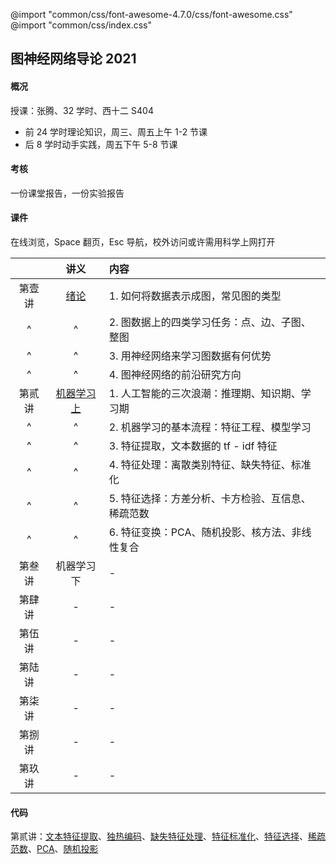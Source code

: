 @import "common/css/font-awesome-4.7.0/css/font-awesome.css"
@import "common/css/index.css"

## 图神经网络导论 2021

#### 概况

授课：张腾、32 学时、西十二 S404

- 前 24 学时理论知识，周三、周五上午 1-2 节课
- 后 8 学时动手实践，周五下午 5-8 节课

#### 考核

一份课堂报告，一份实验报告

#### 课件

在线浏览，Space 翻页，Esc 导航，校外访问或许需用科学上网打开

<div class="threelines outline" markdown=1>

|        |             讲义             | 内容                                              |
| :----: | :--------------------------: | :------------------------------------------------ |
| 第壹讲 |     [绪论](2021/01.html)     | 1. 如何将数据表示成图，常见图的类型               |
|   ^    |              ^               | 2. 图数据上的四类学习任务：点、边、子图、整图     |
|   ^    |              ^               | 3. 用神经网络来学习图数据有何优势                 |
|   ^    |              ^               | 4. 图神经网络的前沿研究方向                       |
| 第贰讲 | [机器学习 上](2021/02a.html) | 1. 人工智能的三次浪潮：推理期、知识期、学习期     |
|   ^    |              ^               | 2. 机器学习的基本流程：特征工程、模型学习         |
|   ^    |              ^               | 3. 特征提取，文本数据的 tf - idf 特征             |
|   ^    |              ^               | 4. 特征处理：离散类别特征、缺失特征、标准化       |
|   ^    |              ^               | 5. 特征选择：方差分析、卡方检验、互信息、稀疏范数 |
|   ^    |              ^               | 6. 特征变换：PCA、随机投影、核方法、非线性复合    |
| 第叁讲 |         机器学习 下          | -                                                 |
| 第肆讲 |              -               | -                                                 |
| 第伍讲 |              -               | -                                                 |
| 第陆讲 |              -               | -                                                 |
| 第柒讲 |              -               | -                                                 |
| 第捌讲 |              -               | -                                                 |
| 第玖讲 |              -               | -                                                 |

</div>

#### 代码

第贰讲：[文本特征提取](python/text-feat.ipynb)、[独热编码](python/one-hot-encoding.ipynb)、[缺失特征处理](python/missing-feat.ipynb)、[特征标准化](python/feat-scaler.ipynb)、[特征选择](python/feat-selection.ipynb)、[稀疏范数](python/sparse-norm.ipynb)、[PCA](python/pca.ipynb)、[随机投影](python/random-projection.ipynb)
